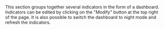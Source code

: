 This section groups together several indicators in the form of a dashboard.
Indicators can be edited by clicking on the "Modify" button at the top right of the page.
It is also possible to switch the dashboard to night mode and refresh the indicators.
